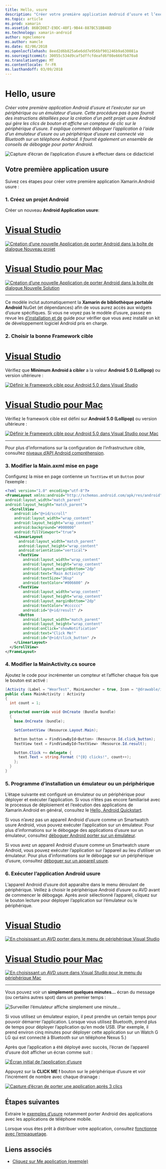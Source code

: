 ```yaml
---
title: Hello, usure
description: "Créer votre première application Android d’usure et l’exécuter sur un périphérique ou un émulateur d’usure. Cette procédure pas à pas fournit des instructions détaillées pour la création d’un petit projet usure Android qui gère les clics de bouton et affiche un compteur de clic sur le périphérique d’usure. Il explique comment déboguer l’application à l’aide d’un émulateur d’usure ou un périphérique d’usure est connecté via Bluetooth sur un téléphone Android. Il fournit également un ensemble de conseils de débogage pour porter Android."
ms.topic: article
ms.prod: xamarin
ms.assetid: 86BCD0E7-E9DC-40F1-9B44-887BC51BB48D
ms.technology: xamarin-android
author: mgmclemore
ms.author: mamcle
ms.date: 02/06/2018
ms.openlocfilehash: 8eed2d6b825a6e6dd7e956bf901246b9a630081a
ms.sourcegitcommit: 30055c534d9caf5dffcfdeafd6f08e666fb870a8
ms.translationtype: MT
ms.contentlocale: fr-FR
ms.lasthandoff: 03/09/2018
---
```

# <a name="hello-wear"></a>Hello, usure

_Créer votre première application Android d’usure et l’exécuter sur un périphérique ou un émulateur d’usure. Cette procédure pas à pas fournit des instructions détaillées pour la création d’un petit projet usure Android qui gère les clics de bouton et affiche un compteur de clic sur le périphérique d’usure. Il explique comment déboguer l’application à l’aide d’un émulateur d’usure ou un périphérique d’usure est connecté via Bluetooth sur un téléphone Android. Il fournit également un ensemble de conseils de débogage pour porter Android._

![Capture d’écran de l’application d’usure à effectuer dans ce didacticiel](hello-wear-images/example.png)

## <a name="your-first-wear-app"></a>Votre première application usure

Suivez ces étapes pour créer votre première application Xamarin.Android usure :

### <a name="1-create-a-new-android-project"></a>1. Créez un projet Android

Créer un nouveau **Android Application usure**:

# <a name="visual-studiotabvswin"></a>[Visual Studio](#tab/vswin)

[![Création d’une nouvelle Application de porter Android dans la boîte de dialogue Nouveau projet](hello-wear-images/vs/new-solution-sml.png)](hello-wear-images/vs/new-solution.png#lightbox)

# <a name="visual-studio-for-mactabvsmac"></a>[Visual Studio pour Mac](#tab/vsmac)

[![Création d’une nouvelle Application de porter Android dans la boîte de dialogue Nouvelle Solution](hello-wear-images/xs/new-solution-sml.png)](hello-wear-images/xs/new-solution.png#lightbox)

-----


Ce modèle inclut automatiquement la **Xamarin de bibliothèque portable Android** NuGet (et dépendances) afin de vous aurez accès aux widgets d’usure spécifiques. Si vous ne voyez pas le modèle d’usure, passez en revue les [d’installation et de](~/android/wear/get-started/installation.md) guide pour vérifier que vous avez installé un kit de développement logiciel Android pris en charge. 

### <a name="2-choose-the-correct-target-framework"></a>2. Choisir la bonne **Framework cible**

# <a name="visual-studiotabvswin"></a>[Visual Studio](#tab/vswin)

Vérifiez que **Minimum Android à cibler** a la valeur **Android 5.0 (Lollipop)** ou version ultérieure : 

[![Définir le Framework cible pour Android 5.0 dans Visual Studio](hello-wear-images/vs/target-framework-sml.png)](hello-wear-images/vs/target-framework.png#lightbox)

# <a name="visual-studio-for-mactabvsmac"></a>[Visual Studio pour Mac](#tab/vsmac)

Vérifiez le framework cible est défini sur **Android 5.0 (Lollipop)** ou version ultérieure :

[![Définir le Framework cible pour Android 5.0 dans Visual Studio pour Mac](hello-wear-images/xs/target-framework-sml.png)](hello-wear-images/xs/target-framework.png#lightbox)

-----

Pour plus d’informations sur la configuration de l’infrastructure cible, consultez [niveaux d’API Android compréhension](~/android/app-fundamentals/android-api-levels.md).


### <a name="3-edit-the-mainaxml-layout"></a>3. Modifier la **Main.axml** mise en page

Configurez la mise en page contienne un `TextView` et un `Button` pour l’exemple : 

```xml
<?xml version="1.0" encoding="utf-8"?>
<FrameLayout xmlns:android="http://schemas.android.com/apk/res/android"
android:layout_width="match_parent"
android:layout_height="match_parent">
  <ScrollView
    android:id="@+id/scroll"
    android:layout_width="wrap_content"
    android:layout_height="wrap_content"
    android:background="#000000"
    android:fillViewport="true">
    <LinearLayout
      android:layout_width="match_parent"
      android:layout_height="wrap_content"
      android:orientation="vertical">
      <TextView
        android:layout_width="wrap_content"
        android:layout_height="wrap_content"
        android:layout_marginBottom="2dp"
        android:text="Main Activity"
        android:textSize="36sp"
        android:textColor="#006600" />
      <TextView
        android:layout_width="wrap_content"
        android:layout_height="wrap_content"
        android:layout_marginBottom="2dp"
        android:textColor="#cccccc"
        android:id="@+id/result" />
      <Button
        android:layout_width="match_parent"
        android:layout_height="wrap_content"
        android:onClick="showNotification"
        android:text="Click Me!"
        android:id="@+id/click_button" />
    </LinearLayout>
  </ScrollView>
</FrameLayout>
```

### <a name="4-edit-the-mainactivitycs-source"></a>4. Modifier la **MainActivity.cs** source

Ajoutez le code pour incrémenter un compteur et l’afficher chaque fois que le bouton est activé : 

```csharp
[Activity (Label = "WearTest", MainLauncher = true, Icon = "@drawable/icon")]
public class MainActivity : Activity
{
  int count = 1;

  protected override void OnCreate (Bundle bundle)
  {
    base.OnCreate (bundle);

    SetContentView (Resource.Layout.Main);

    Button button = FindViewById<Button> (Resource.Id.click_button);
    TextView text = FindViewById<TextView> (Resource.Id.result);

    button.Click += delegate {
      text.Text = string.Format ("{0} clicks!", count++);
    };
  }
}
```

### <a name="5-setup-an-emulator-or-device"></a>5. Programme d’installation un émulateur ou un périphérique

L’étape suivante est configuré un émulateur ou un périphérique pour déployer et exécuter l’application. Si vous n’êtes pas encore familiarisé avec le processus de déploiement et l’exécution des applications de Xamarin.Android en général, consultez le [Hello, Android Quickstart](~/android/get-started/hello-android/hello-android-quickstart.md).

Si vous n’avez pas un appareil Android d’usure comme un Smartwatch usure Android, vous pouvez exécuter l’application sur un émulateur. Pour plus d’informations sur le débogage des applications d’usure sur un émulateur, consultez [déboguer Android porter sur un émulateur](~/android/wear/deploy-test/debug-on-emulator.md).

Si vous avez un appareil Android d’usure comme un Smartwatch usure Android, vous pouvez exécuter l’application sur l’appareil au lieu d’utiliser un émulateur. Pour plus d’informations sur le débogage sur un périphérique d’usure, consultez [déboguer sur un appareil usure](~/android/wear/deploy-test/debug-on-device.md).


### <a name="6-run-the-android-wear-app"></a>6. Exécuter l’application Android usure

L’appareil Android d’usure doit apparaître dans le menu déroulant de périphérique. Veillez à choisir le périphérique Android d’usure ou AVD avant de commencer le débogage. Après avoir sélectionné l’appareil, cliquez sur le bouton lecture pour déployer l’application sur l’émulateur ou le périphérique.

# <a name="visual-studiotabvswin"></a>[Visual Studio](#tab/vswin)

[![En choisissant un AVD porter dans le menu de périphérique Visual Studio](hello-wear-images/vs/choose-wear-sim.png)](hello-wear-images/vs/choose-wear-sim.png#lightbox)

# <a name="visual-studio-for-mactabvsmac"></a>[Visual Studio pour Mac](#tab/vsmac)

[![En choisissant un AVD usure dans Visual Studio pour le menu du périphérique Mac](hello-wear-images/xs/choose-wear-sim.png)](hello-wear-images/xs/choose-wear-sim.png#lightbox)

-----

Vous pouvez voir un **simplement quelques minutes...**  écran du message (ou certains autres spot) dans un premier temps : 

![Surveiller l’émulateur affiche simplement une minute...](hello-wear-images/please-wait.png)

Si vous utilisez un émulateur espion, il peut prendre un certain temps pour pouvoir démarrer l’application. Lorsque vous utilisez Bluetooth, prend plus de temps pour déployer l’application qu’en mode USB. (Par exemple, il prend environ cinq minutes pour déployer cette application sur un Watch G LG qui est connecté à Bluetooth sur un téléphone Nexus 5.)

Après que l’application a été déployé avec succès, l’écran de l’appareil d’usure doit afficher un écran comme suit :

[![Écran initial de l’application d’usure](hello-wear-images/mainactivity-screen.png)](hello-wear-images/mainactivity-screen.png#lightbox)

Appuyez sur la **CLICK ME !** bouton sur le périphérique d’usure et voir l’incrément de nombre avec chaque drainage :

[![Capture d’écran de porter une application après 3 clics](hello-wear-images/mainactivity-counts.png)](hello-wear-images/mainactivity-counts.png#lightbox)


## <a name="next-steps"></a>Étapes suivantes

Extraire le [exemples d’usure](https://developer.xamarin.com/samples/android/Android%20Wear/) notamment porter Android des applications avec les applications de téléphone mobile.

Lorsque vous êtes prêt à distribuer votre application, consultez [fonctionne avec l’empaquetage](~/android/wear/deploy-test/packaging.md).


## <a name="related-links"></a>Liens associés

- [Cliquez sur Me application (exemple)](https://developer.xamarin.com/samples/monodroid/wear/WearTest/)
